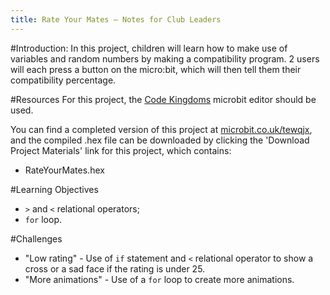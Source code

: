 ```yaml
---
title: Rate Your Mates — Notes for Club Leaders
---
```


#Introduction:
In this project, children will learn how to make use of variables and random numbers by making a compatibility program. 2 users will each press a button on the micro:bit, which will then tell them their compatibility percentage.

#Resources
For this project, the [Code Kingdoms](http://jumpto.cc/mb-new) microbit editor should be used.

You can find a completed version of this project at [microbit.co.uk/tewqjx](https://www.microbit.co.uk/tewqjx), and the compiled .hex file can be downloaded by clicking the 'Download Project Materials' link for this project, which contains:

+ RateYourMates.hex

#Learning Objectives
+ `>` and `<` relational operators;
+ `for` loop.

#Challenges
+ "Low rating" - Use of `if` statement and `<` relational operator to show a cross or a sad face if the rating is under 25.
+ "More animations" - Use of a `for` loop to create more animations.
